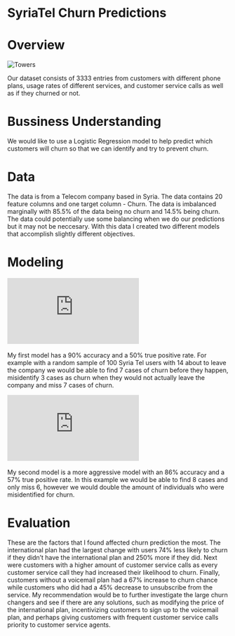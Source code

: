# SyriaTel Churn Predictions

# Overview
![Towers](https://st.depositphotos.com/1968353/2536/i/450/depositphotos_25360787-stock-photo-communication-towers.jpg?v09-10-2023)

Our dataset consists of 3333 entries from customers with different phone plans, usage rates of different services, and customer service calls as well as if they churned or not.

# Bussiness Understanding
We would like to use a Logistic Regression model to help predict which customers will churn so that we can identify and try to prevent churn.


# Data

The data is from a Telecom company based in Syria. The data contains 20 feature columns and one target column - Churn.
The data is imbalanced marginally with 85.5% of the data being no churn and 14.5% being churn. The data could potentially use some balancing when we do our predictions but it may not be neccesary. With this data I created two different models that accomplish slightly different objectives.


# Modeling
![Cautious Model](https://github.com/Reynch/dsc-phase-3-project/blob/main/images/bestmodel1.pdf?)

My first model has a 90% accuracy and a 50% true positive rate. For example with a random sample of 100 Syria Tel users with 14 about to leave the company we would be able to find 7 cases of churn before they happen, misidentify 3 cases as churn when they would not actually leave the company and miss 7 cases of churn.


![Aggressive Model](https://github.com/Reynch/dsc-phase-3-project/blob/main/images/bestmodel2.pdf?)

My second model is a more aggressive model with an 86% accuracy and a 57% true positive rate. In this example we would be able to find 8 cases and only miss 6, however we would double the amount of individuals who were misidentified for churn.

# Evaluation

These are the factors that I found affected churn prediction the most. The international plan had the largest change with users 74% less likely to churn if they didn’t have the international plan and 250% more if they did. Next were customers with a higher amount of customer service calls as every customer service call they had increased their likelihood to churn. Finally, customers without a voicemail plan had a 67% increase to churn chance while customers who did had a 45% decrease to unsubscribe from the service. My recommendation would be to further investigate the large churn changers and see if there are any solutions, such as modifying the price of the international plan, incentivizing customers to sign up to the voicemail plan, and perhaps giving customers with frequent customer service calls priority to customer service agents.
